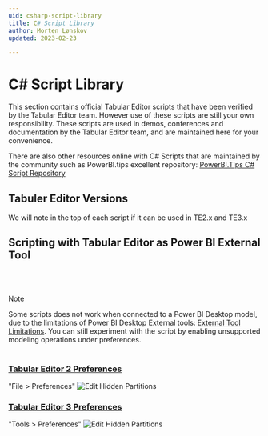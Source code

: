 ```yaml
---
uid: csharp-script-library
title: C# Script Library
author: Morten Lønskov
updated: 2023-02-23

---
```

# C# Script Library
This section contains official Tabular Editor scripts that have been verified by the Tabular Editor team. However use of these scripts are still your own responsibility. These scripts are used in demos, conferences and documentation by the Tabular Editor team, and are maintained here for your convenience. 

There are also other resources online with C# Scripts that are maintained by the community such as PowerBI.tips excellent repository: [PowerBI.Tips C# Script Repository](https://github.com/PowerBI-tips/TabularEditor-Scripts)

## Tabuler Editor Versions
We will note in the top of each script if it can be used in TE2.x and TE3.x

## Scripting with Tabular Editor as Power BI External Tool
<br></br>
> [!NOTE] 
> Some scripts does not work when connected to a Power BI Desktop model, due to the limitations of Power BI Desktop External tools: [External Tool Limitations](https://learn.microsoft.com/en-us/power-bi/transform-model/desktop-external-tools#data-modeling-operations). You can still experiment with the script by enabling unsupported modeling operations under preferences.
<br></br>

### [Tabular Editor 2 Preferences](#tab/TE2Preferences)
"File > Preferences" 
![Edit Hidden Partitions](~/images/te2-file-menu.png)
### [Tabular Editor 3 Preferences](#tab/TE3Preferences)
"Tools > Preferences" 
![Edit Hidden Partitions](~/images/tools-menu.png)





